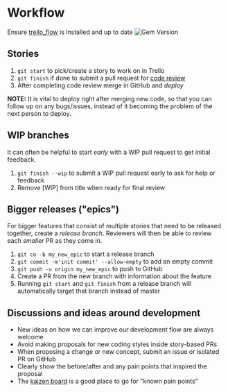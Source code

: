 # Workflow

Ensure [trello_flow](https://github.com/balvig/trello_flow) is installed and up to date <img src="https://badge.fury.io/rb/trello_flow.svg?style=flat" alt="Gem Version">

## Stories

1. `git start` to pick/create a story to work on in Trello
2. `git finish` if done to submit a pull request for [code review](/code-review)
3. After completing code review merge in GitHub and _deploy_

**NOTE:** It is vital to deploy right after merging new code, so that _you_ can follow up on any bugs/issues, instead of it becoming the problem of the next person to deploy.

## WIP branches

It can often be helpful to start _early_ with a WIP pull request to get
initial feedback.

1. `git finish --wip` to submit a WIP pull request early to ask for help or feedback
2. Remove [WIP] from title when ready for final review

## Bigger releases ("epics")

For bigger features that consist of multiple stories that need to be released together, create a _release
branch_.  Reviewers will then be able to review each _smaller_ PR as they come in.

1. `git co -b my_new_epic` to start a release branch
2. `git commit -m'init commit' --allow-empty` to add an empty commit
3. `git push -u origin my_new_epic` to push to GitHub
4. Create a PR from the new branch with information about the feature
5. Running `git start` and `git finish` from a release branch will automatically target that branch instead of master

## Discussions and ideas around development

- New ideas on how we can improve our development flow are always welcome
- Avoid making proposals for new coding styles inside story-based PRs
- When proposing a change or new concept, submit an issue or isolated PR on GitHub
- Clearly show the before/after and any pain points that inspired the proposal
- The [kaizen board](https://trello.com/b/dpyiKTut/kaizen) is a good place to go for "known pain points"
